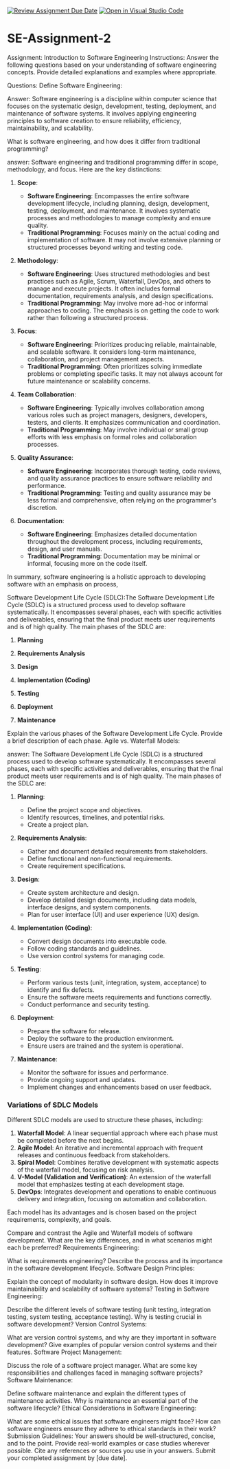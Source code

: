 [![Review Assignment Due Date](https://classroom.github.com/assets/deadline-readme-button-24ddc0f5d75046c5622901739e7c5dd533143b0c8e959d652212380cedb1ea36.svg)](https://classroom.github.com/a/-ucQIGTc)
[![Open in Visual Studio Code](https://classroom.github.com/assets/open-in-vscode-718a45dd9cf7e7f842a935f5ebbe5719a5e09af4491e668f4dbf3b35d5cca122.svg)](https://classroom.github.com/online_ide?assignment_repo_id=15179706&assignment_repo_type=AssignmentRepo)
# SE-Assignment-2
Assignment: Introduction to Software Engineering
Instructions:
Answer the following questions based on your understanding of software engineering concepts. Provide detailed explanations and examples where appropriate.

Questions:
Define Software Engineering:

Answer: Software engineering is a discipline within computer science that focuses on the systematic design, development, testing, deployment, and maintenance of software systems. It involves applying engineering principles to software creation to ensure reliability, efficiency, maintainability, and scalability.

What is software engineering, and how does it differ from traditional programming?

answer: Software engineering and traditional programming differ in scope, methodology, and focus. Here are the key distinctions:

1. **Scope**:
   - **Software Engineering**: Encompasses the entire software development lifecycle, including planning, design, development, testing, deployment, and maintenance. It involves systematic processes and methodologies to manage complexity and ensure quality.
   - **Traditional Programming**: Focuses mainly on the actual coding and implementation of software. It may not involve extensive planning or structured processes beyond writing and testing code.

2. **Methodology**:
   - **Software Engineering**: Uses structured methodologies and best practices such as Agile, Scrum, Waterfall, DevOps, and others to manage and execute projects. It often includes formal documentation, requirements analysis, and design specifications.
   - **Traditional Programming**: May involve more ad-hoc or informal approaches to coding. The emphasis is on getting the code to work rather than following a structured process.

3. **Focus**:
   - **Software Engineering**: Prioritizes producing reliable, maintainable, and scalable software. It considers long-term maintenance, collaboration, and project management aspects.
   - **Traditional Programming**: Often prioritizes solving immediate problems or completing specific tasks. It may not always account for future maintenance or scalability concerns.

4. **Team Collaboration**:
   - **Software Engineering**: Typically involves collaboration among various roles such as project managers, designers, developers, testers, and clients. It emphasizes communication and coordination.
   - **Traditional Programming**: May involve individual or small group efforts with less emphasis on formal roles and collaboration processes.

5. **Quality Assurance**:
   - **Software Engineering**: Incorporates thorough testing, code reviews, and quality assurance practices to ensure software reliability and performance.
   - **Traditional Programming**: Testing and quality assurance may be less formal and comprehensive, often relying on the programmer's discretion.

6. **Documentation**:
   - **Software Engineering**: Emphasizes detailed documentation throughout the development process, including requirements, design, and user manuals.
   - **Traditional Programming**: Documentation may be minimal or informal, focusing more on the code itself.

In summary, software engineering is a holistic approach to developing software with an emphasis on process,

Software Development Life Cycle (SDLC):The Software Development Life Cycle (SDLC) is a structured process used to develop software systematically. It encompasses several phases, each with specific activities and deliverables, ensuring that the final product meets user requirements and is of high quality. The main phases of the SDLC are:

1. **Planning**

2. **Requirements Analysis**

3. **Design**

4. **Implementation (Coding)**

5. **Testing**

6. **Deployment**

7. **Maintenance**

Explain the various phases of the Software Development Life Cycle. Provide a brief description of each phase.
Agile vs. Waterfall Models:

 answer: The Software Development Life Cycle (SDLC) is a structured process used to develop software systematically. It encompasses several phases, each with specific activities and deliverables, ensuring that the final product meets user requirements and is of high quality. The main phases of the SDLC are:

1. **Planning**:
   - Define the project scope and objectives.
   - Identify resources, timelines, and potential risks.
   - Create a project plan.

2. **Requirements Analysis**:
   - Gather and document detailed requirements from stakeholders.
   - Define functional and non-functional requirements.
   - Create requirement specifications.

3. **Design**:
   - Create system architecture and design.
   - Develop detailed design documents, including data models, interface designs, and system components.
   - Plan for user interface (UI) and user experience (UX) design.

4. **Implementation (Coding)**:
   - Convert design documents into executable code.
   - Follow coding standards and guidelines.
   - Use version control systems for managing code.

5. **Testing**:
   - Perform various tests (unit, integration, system, acceptance) to identify and fix defects.
   - Ensure the software meets requirements and functions correctly.
   - Conduct performance and security testing.

6. **Deployment**:
   - Prepare the software for release.
   - Deploy the software to the production environment.
   - Ensure users are trained and the system is operational.

7. **Maintenance**:
   - Monitor the software for issues and performance.
   - Provide ongoing support and updates.
   - Implement changes and enhancements based on user feedback.

### Variations of SDLC Models
Different SDLC models are used to structure these phases, including:

1. **Waterfall Model**: A linear sequential approach where each phase must be completed before the next begins.
2. **Agile Model**: An iterative and incremental approach with frequent releases and continuous feedback from stakeholders.
3. **Spiral Model**: Combines iterative development with systematic aspects of the waterfall model, focusing on risk analysis.
4. **V-Model (Validation and Verification)**: An extension of the waterfall model that emphasizes testing at each development stage.
5. **DevOps**: Integrates development and operations to enable continuous delivery and integration, focusing on automation and collaboration.

Each model has its advantages and is chosen based on the project requirements, complexity, and goals.

Compare and contrast the Agile and Waterfall models of software development. What are the key differences, and in what scenarios might each be preferred?
Requirements Engineering:

What is requirements engineering? Describe the process and its importance in the software development lifecycle.
Software Design Principles:

Explain the concept of modularity in software design. How does it improve maintainability and scalability of software systems?
Testing in Software Engineering:

Describe the different levels of software testing (unit testing, integration testing, system testing, acceptance testing). Why is testing crucial in software development?
Version Control Systems:

What are version control systems, and why are they important in software development? Give examples of popular version control systems and their features.
Software Project Management:

Discuss the role of a software project manager. What are some key responsibilities and challenges faced in managing software projects?
Software Maintenance:

Define software maintenance and explain the different types of maintenance activities. Why is maintenance an essential part of the software lifecycle?
Ethical Considerations in Software Engineering:

What are some ethical issues that software engineers might face? How can software engineers ensure they adhere to ethical standards in their work?
Submission Guidelines:
Your answers should be well-structured, concise, and to the point.
Provide real-world examples or case studies wherever possible.
Cite any references or sources you use in your answers.
Submit your completed assignment by [due date].
